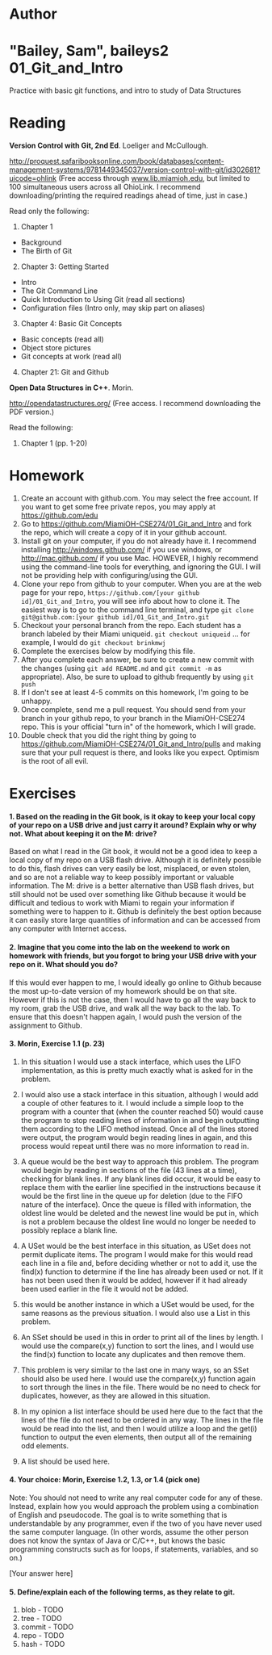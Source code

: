 Author
==========
"Bailey, Sam", baileys2
01_Git_and_Intro
================

Practice with basic git functions, and intro to study of Data Structures

Reading
=======

**Version Control with Git, 2nd Ed**. Loeliger and McCullough. 

http://proquest.safaribooksonline.com/book/databases/content-management-systems/9781449345037/version-control-with-git/id302681?uicode=ohlink (Free access through www.lib.miamioh.edu, but limited to 100 simultaneous users across all OhioLink. I recommend downloading/printing the required readings ahead of time, just in case.)

Read only the following:

1. Chapter 1
  * Background
  * The Birth of Git
2. Chapter 3: Getting Started
  * Intro
  * The Git Command Line
  * Quick Introduction to Using Git (read all sections)
  * Configuration files (Intro only, may skip part on aliases)
3. Chapter 4: Basic Git Concepts
  * Basic concepts (read all)
  * Object store pictures
  * Git concepts at work (read all)
4. Chapter 21: Git and Github

**Open Data Structures in C++**. Morin. 

http://opendatastructures.org/ (Free access. I recommend downloading the PDF version.)

Read the following:

1. Chapter 1 (pp. 1-20)

Homework
========

1. Create an account with github.com. You may select the free account. If you want to get some free private repos, you may apply at https://github.com/edu
2. Go to https://github.com/MiamiOH-CSE274/01_Git_and_Intro and fork the repo, which will create a copy of it in your github account.
3. Install git on your computer, if you do not already have it. I recommend installing http://windows.github.com/ if you use windows, or http://mac.github.com/ if you use Mac. HOWEVER, I highly recommend using the command-line tools for everything, and ignoring the GUI. I will not be providing help with configuring/using the GUI.
4. Clone your repo from github to your computer. When you are at the web page for your repo, `https://github.com/[your github id]/01_Git_and_Intro`, you will see info about how to clone it. The easiest way is to go to the command line terminal, and type `git clone git@github.com:[your github id]/01_Git_and_Intro.git`
5. Checkout your personal branch from the repo. Each student has a branch labeled by their Miami uniqueid. `git checkout uniqueid` ... for example, I would do `git checkout brinkmwj`
6. Complete the exercises below by modifying this file.
7. After you complete each answer, be sure to create a new commit with the changes (using `git add README.md` and `git commit -m` as appropriate). Also, be sure to upload to github frequently by using `git push`
8. If I don't see at least 4-5 commits on this homework, I'm going to be unhappy.
9. Once complete, send me a pull request. You should send from your branch in your github repo, to your branch in the MiamiOH-CSE274 repo. This is your official "turn in" of the homework, which I will grade.
10. Double check that you did the right thing by going to https://github.com/MiamiOH-CSE274/01_Git_and_Intro/pulls and making sure that your pull request is there, and looks like you expect. Optimism is the root of all evil.

Exercises
=========

#### 1. Based on the reading in the Git book, is it okay to keep your local copy of your repo on a USB drive and just carry it around? Explain why or why not. What about keeping it on the M: drive?

Based on what I read in the Git book, it would not be a good idea to keep a local copy of my repo on a USB flash drive. Although it is definitely possible to do this, flash drives can very easily be lost, misplaced, or even stolen, and so are not a reliable way to keep possibly important or valuable information. The M: drive is a better alternative than USB flash drives, but still should not be used over something like Github because it would be difficult and tedious to work with Miami to regain your information if something were to happen to it.  Github is definitely the best option because it can easily store large quantities of information and can be accessed from any computer with Internet access.

#### 2. Imagine that you come into the lab on the weekend to work on homework with friends, but you forgot to bring your USB drive with your repo on it. What should you do?

If this would ever happen to me, I would ideally go online to Github because the most up-to-date version of my homework should be on that site. However if this is not the case, then I would have to go all the way back to my room, grab the USB drive, and walk all the way back to the lab. To ensure that this doesn't happen again, I would push the version of the assignment to Github.

#### 3. Morin, Exercise 1.1 (p. 23)

1. In this situation I would use a stack interface, which uses the LIFO implementation, as this is pretty much exactly what is asked for in the problem.

2. I would also use a stack interface in this situation, although I would add a couple of other features to it. I would include a simple loop to the program with a counter that (when the counter reached 50) would cause the program to stop reading lines of information in and begin outputting them according to the LIFO method instead. Once all of the lines stored were output, the program would begin reading lines in again, and this process would repeat until there was no more information to read in.

3. A queue would be the best way to approach this problem. The program would begin by reading in sections of the file (43 lines at a time), checking for blank lines. If any blank lines did occur, it would be easy to replace them with the earlier line specified in the instructions because it would be the first line in the queue up for deletion (due to the FIFO nature of the interface). Once the queue is filled with information, the oldest line would be deleted and the newest line would be put in, which is not a problem because the oldest line would no longer be needed to possibly replace a blank line.

4. A USet would be the best interface in this situation, as USet does not permit duplicate items. The program I would make for this would read each line in a file and, before deciding whether or not to add it, use the find(x) function to determine if the line has already been used or not. If it has not been used then it would be added, however if it had already been used earlier in the file it would not be added.

5. this would be another instance in which a USet would be used, for the same reasons as the previous situation. I would also use a List in this problem. 

6. An SSet should be used in this in order to print all of the lines by length. I would use the compare(x,y) function to sort the lines, and I would use the find(x) function to locate any duplicates and then remove them.

7. This problem is very similar to the last one in many ways, so an SSet should also be used here. I would use the compare(x,y) function again to sort through the lines in the file. There would be no need to check for duplicates, however, as they are allowed in this situation.

8. In my opinion a list interface should be used here due to the fact that the lines of the file do not need to be ordered in any way. The lines in the file would be read into the list, and then I would utilize a loop and the get(i) function to output the even elements, then output all of the remaining odd elements.

9. A list should be used here.

#### 4. Your choice: Morin, Exercise 1.2, 1.3, or 1.4 (pick one)

Note: You should not need to write any real computer code for any of these. Instead, explain how you would approach the problem using a combination of English and pseudocode. The goal is to write something that is understandable by any programmer, even if the two of you have never used the same computer language. (In other words, assume the other person does not know the syntax of Java or C/C++, but knows the basic programming constructs such as for loops, if statements, variables, and so on.)

[Your answer here]

#### 5. Define/explain each of the following terms, as they relate to git.

1. blob - TODO
2. tree - TODO
3. commit - TODO
4. repo - TODO
5. hash - TODO